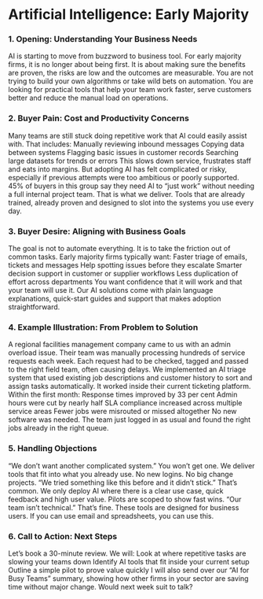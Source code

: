# Artificial Intelligence: Early Majority
### 1. Opening: Understanding Your Business Needs
AI is starting to move from buzzword to business tool. For early majority firms, it is no longer about being first. It is about making sure the benefits are proven, the risks are low and the outcomes are measurable.
You are not trying to build your own algorithms or take wild bets on automation. You are looking for practical tools that help your team work faster, serve customers better and reduce the manual load on operations.
### 2. Buyer Pain: Cost and Productivity Concerns
Many teams are still stuck doing repetitive work that AI could easily assist with. That includes:
Manually reviewing inbound messages
Copying data between systems
Flagging basic issues in customer records
Searching large datasets for trends or errors
This slows down service, frustrates staff and eats into margins. But adopting AI has felt complicated or risky, especially if previous attempts were too ambitious or poorly supported.
45% of buyers in this group say they need AI to “just work” without needing a full internal project team. That is what we deliver. Tools that are already trained, already proven and designed to slot into the systems you use every day.
### 3. Buyer Desire: Aligning with Business Goals
The goal is not to automate everything. It is to take the friction out of common tasks. Early majority firms typically want:
Faster triage of emails, tickets and messages
Help spotting issues before they escalate
Smarter decision support in customer or supplier workflows
Less duplication of effort across departments
You want confidence that it will work and that your team will use it. Our AI solutions come with plain language explanations, quick-start guides and support that makes adoption straightforward.
### 4. Example Illustration: From Problem to Solution
A regional facilities management company came to us with an admin overload issue. Their team was manually processing hundreds of service requests each week. Each request had to be checked, tagged and passed to the right field team, often causing delays.
We implemented an AI triage system that used existing job descriptions and customer history to sort and assign tasks automatically. It worked inside their current ticketing platform.
Within the first month:
Response times improved by 33 per cent
Admin hours were cut by nearly half
SLA compliance increased across multiple service areas
Fewer jobs were misrouted or missed altogether
No new software was needed. The team just logged in as usual and found the right jobs already in the right queue.
### 5. Handling Objections
“We don’t want another complicated system.”
You won’t get one. We deliver tools that fit into what you already use. No new logins. No big change projects.
“We tried something like this before and it didn’t stick.”
That’s common. We only deploy AI where there is a clear use case, quick feedback and high user value. Pilots are scoped to show fast wins.
“Our team isn’t technical.”
That’s fine. These tools are designed for business users. If you can use email and spreadsheets, you can use this.
### 6. Call to Action: Next Steps
Let’s book a 30-minute review. We will:
Look at where repetitive tasks are slowing your teams down
Identify AI tools that fit inside your current setup
Outline a simple pilot to prove value quickly
I will also send over our “AI for Busy Teams” summary, showing how other firms in your sector are saving time without major change.
Would next week suit to talk?
